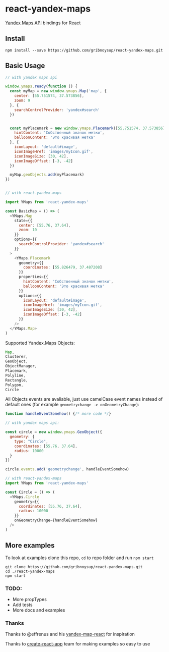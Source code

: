 # react-yandex-maps

[Yandex Maps API](https://tech.yandex.ru/maps/doc/jsapi/2.1/quick-start/tasks/quick-start-docpage/)
bindings for React

## Install

```shell
npm install --save https://github.com/gribnoysup/react-yandex-maps.git
```

## Basic Usage

```js
// with yandex maps api

window.ymaps.ready(function () {
  const myMap = new window.ymaps.Map('map', {
    center: [55.751574, 37.573856],
    zoom: 9
  }, {
    searchControlProvider: 'yandex#search'
  })


  const myPlacemark = new window.ymaps.Placemark([55.751574, 37.573856], {
    hintContent: 'Собственный значок метки',
    balloonContent: 'Это красивая метка'
  }, {
    iconLayout: 'default#image',
    iconImageHref: 'images/myIcon.gif',
    iconImageSize: [30, 42],
    iconImageOffset: [-3, -42]
  })

  myMap.geoObjects.add(myPlacemark)
})


// with react-yandex-maps

import YMaps from 'react-yandex-maps'

const BasicMap = () => (
  <YMaps.Map
    state={{
      center: [55.76, 37.64],
      zoom: 10
    }}
    options={{
      searchControlProvider: 'yandex#search'
    }}
  >
    <YMaps.Placemark
      geometry={{
        coordinates: [55.826479, 37.487208]
      }}
      properties={{
        hintContent: 'Собственный значок метки',
        balloonContent: 'Это красивая метка'
      }}
      options={{
        iconLayout: 'default#image',
        iconImageHref: 'images/myIcon.gif',
        iconImageSize: [30, 42],
        iconImageOffset: [-3, -42]
      }}
    />
  </YMaps.Map>
)
```

Supported Yandex.Maps Objects:

```js
Map,
Clusterer,
GeoObject,
ObjectManager,
Placemark,
Polyline,
Rectangle,
Polygon,
Circle
```

All Objects events are avaliable, just use camelCase event names instead of
default ones (for example `geometrychange -> onGeometryChange`):

```js
function handleEventSomehow() {/* more code */}

// with yandex maps api:

const circle = new window.ymaps.GeoObject({
  geometry: {
    type: "Circle",
    coordinates: [55.76, 37.64],
    radius: 10000
  }
})

circle.events.add('geometrychange', handleEventSomehow)

// with react-yandex-maps
import YMaps from 'react-yandex-maps'

const Circle = () => (
  <YMaps.Circle
    geometry={{
      coordinates: [55.76, 37.64],
      radius: 10000
    }}
    onGeometryChange={handleEventSomehow}
  />
)
```

## More examples

To look at examples clone this repo, `cd` to repo folder and run `npm start`

```shell
git clone https://github.com/gribnoysup/react-yandex-maps.git
cd ./react-yandex-maps
npm start
```

### TODO:

- More propTypes
- Add tests
- More docs and examples

### Thanks

Thanks to @effrenus and his [yandex-map-react](https://github.com/effrenus/yandex-map-react)
for inspiration

Thanks to [create-react-app](https://github.com/facebookincubator/create-react-app)
team for making examples so easy to use
